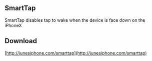 SmartTap
----

SmartTap disables tap to wake when the device is face down on the iPhoneX

Download
----

[http://junesiphone.com/smarttap](http://junesiphone.com/smarttap)



